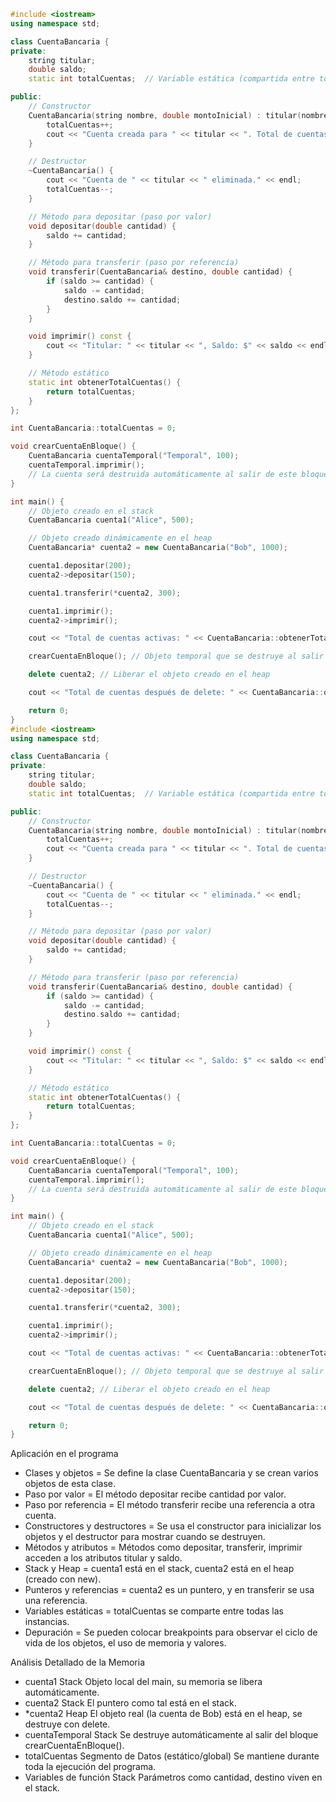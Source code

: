 ``` c++
#include <iostream>
using namespace std;

class CuentaBancaria {
private:
    string titular;
    double saldo;
    static int totalCuentas;  // Variable estática (compartida entre todas las instancias)

public:
    // Constructor
    CuentaBancaria(string nombre, double montoInicial) : titular(nombre), saldo(montoInicial) {
        totalCuentas++;
        cout << "Cuenta creada para " << titular << ". Total de cuentas: " << totalCuentas << endl;
    }

    // Destructor
    ~CuentaBancaria() {
        cout << "Cuenta de " << titular << " eliminada." << endl;
        totalCuentas--;
    }

    // Método para depositar (paso por valor)
    void depositar(double cantidad) {
        saldo += cantidad;
    }

    // Método para transferir (paso por referencia)
    void transferir(CuentaBancaria& destino, double cantidad) {
        if (saldo >= cantidad) {
            saldo -= cantidad;
            destino.saldo += cantidad;
        }
    }

    void imprimir() const {
        cout << "Titular: " << titular << ", Saldo: $" << saldo << endl;
    }

    // Método estático
    static int obtenerTotalCuentas() {
        return totalCuentas;
    }
};

int CuentaBancaria::totalCuentas = 0;

void crearCuentaEnBloque() {
    CuentaBancaria cuentaTemporal("Temporal", 100);
    cuentaTemporal.imprimir();
    // La cuenta será destruida automáticamente al salir de este bloque (stack)
}

int main() {
    // Objeto creado en el stack
    CuentaBancaria cuenta1("Alice", 500);

    // Objeto creado dinámicamente en el heap
    CuentaBancaria* cuenta2 = new CuentaBancaria("Bob", 1000);

    cuenta1.depositar(200);
    cuenta2->depositar(150);

    cuenta1.transferir(*cuenta2, 300);

    cuenta1.imprimir();
    cuenta2->imprimir();

    cout << "Total de cuentas activas: " << CuentaBancaria::obtenerTotalCuentas() << endl;

    crearCuentaEnBloque(); // Objeto temporal que se destruye al salir del bloque

    delete cuenta2; // Liberar el objeto creado en el heap

    cout << "Total de cuentas después de delete: " << CuentaBancaria::obtenerTotalCuentas() << endl;

    return 0;
}
#include <iostream>
using namespace std;

class CuentaBancaria {
private:
    string titular;
    double saldo;
    static int totalCuentas;  // Variable estática (compartida entre todas las instancias)

public:
    // Constructor
    CuentaBancaria(string nombre, double montoInicial) : titular(nombre), saldo(montoInicial) {
        totalCuentas++;
        cout << "Cuenta creada para " << titular << ". Total de cuentas: " << totalCuentas << endl;
    }

    // Destructor
    ~CuentaBancaria() {
        cout << "Cuenta de " << titular << " eliminada." << endl;
        totalCuentas--;
    }

    // Método para depositar (paso por valor)
    void depositar(double cantidad) {
        saldo += cantidad;
    }

    // Método para transferir (paso por referencia)
    void transferir(CuentaBancaria& destino, double cantidad) {
        if (saldo >= cantidad) {
            saldo -= cantidad;
            destino.saldo += cantidad;
        }
    }

    void imprimir() const {
        cout << "Titular: " << titular << ", Saldo: $" << saldo << endl;
    }

    // Método estático
    static int obtenerTotalCuentas() {
        return totalCuentas;
    }
};

int CuentaBancaria::totalCuentas = 0;

void crearCuentaEnBloque() {
    CuentaBancaria cuentaTemporal("Temporal", 100);
    cuentaTemporal.imprimir();
    // La cuenta será destruida automáticamente al salir de este bloque (stack)
}

int main() {
    // Objeto creado en el stack
    CuentaBancaria cuenta1("Alice", 500);

    // Objeto creado dinámicamente en el heap
    CuentaBancaria* cuenta2 = new CuentaBancaria("Bob", 1000);

    cuenta1.depositar(200);
    cuenta2->depositar(150);

    cuenta1.transferir(*cuenta2, 300);

    cuenta1.imprimir();
    cuenta2->imprimir();

    cout << "Total de cuentas activas: " << CuentaBancaria::obtenerTotalCuentas() << endl;

    crearCuentaEnBloque(); // Objeto temporal que se destruye al salir del bloque

    delete cuenta2; // Liberar el objeto creado en el heap

    cout << "Total de cuentas después de delete: " << CuentaBancaria::obtenerTotalCuentas() << endl;

    return 0;
}

``` 


Aplicación en el programa

* Clases y objetos = Se define la clase CuentaBancaria y se crean varios objetos de esta clase.
* Paso por valor = El método depositar recibe cantidad por valor.
* Paso por referencia = El método transferir recibe una referencia a otra cuenta.
* Constructores y destructores = Se usa el constructor para inicializar los objetos y el destructor para mostrar cuando se destruyen.
* Métodos y atributos = Métodos como depositar, transferir, imprimir acceden a los atributos titular y saldo.
* Stack y Heap = cuenta1 está en el stack, cuenta2 está en el heap (creado con new).
* Punteros y referencias = cuenta2 es un puntero, y en transferir se usa una referencia.
* Variables estáticas = totalCuentas se comparte entre todas las instancias.
* Depuración = Se pueden colocar breakpoints para observar el ciclo de vida de los objetos, el uso de memoria y valores.

Análisis Detallado de la Memoria

* cuenta1	Stack	Objeto local del main, su memoria se libera automáticamente.
* cuenta2	Stack	El puntero como tal está en el stack.
* *cuenta2	Heap	El objeto real (la cuenta de Bob) está en el heap, se destruye con delete.
* cuentaTemporal	Stack	Se destruye automáticamente al salir del bloque crearCuentaEnBloque().
* totalCuentas	Segmento de Datos (estático/global)	Se mantiene durante toda la ejecución del programa.
* Variables de función	Stack	Parámetros como cantidad, destino viven en el stack.


